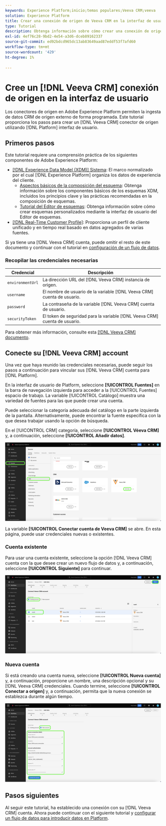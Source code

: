 ```yaml
---
keywords: Experience Platform;inicio;temas populares;Veeva CRM;veeva
solution: Experience Platform
title: Crear una conexión de origen de Veeva CRM en la interfaz de usuario
type: Tutorial
description: Obtenga información sobre cómo crear una conexión de origen de Veeva CRM mediante la interfaz de usuario de Adobe Experience Platform.
exl-id: 4ef76c28-9bd2-4e54-a3d6-dceb89162337
source-git-commit: ed92bdcd965dc13ab83649aad87eddf53f7afd60
workflow-type: tm+mt
source-wordcount: '429'
ht-degree: 1%

---
```


# Cree un [!DNL Veeva CRM] conexión de origen en la interfaz de usuario

Los conectores de origen en Adobe Experience Platform permiten la ingesta de datos CRM de origen externo de forma programada. Este tutorial proporciona los pasos para crear un [!DNL Veeva CRM] conector de origen utilizando [!DNL Platform] interfaz de usuario.

## Primeros pasos

Este tutorial requiere una comprensión práctica de los siguientes componentes de Adobe Experience Platform:

* [[!DNL Experience Data Model (XDM)] Sistema](../../../../../xdm/home.md): El marco normalizado por el cual [!DNL Experience Platform] organiza los datos de experiencia del cliente.
   * [Aspectos básicos de la composición del esquema](../../../../../xdm/schema/composition.md): Obtenga información sobre los componentes básicos de los esquemas XDM, incluidos los principios clave y las prácticas recomendadas en la composición de esquemas.
   * [Tutorial del Editor de esquemas](../../../../../xdm/tutorials/create-schema-ui.md): Obtenga información sobre cómo crear esquemas personalizados mediante la interfaz de usuario del Editor de esquemas.
* [[!DNL Real-Time Customer Profile]](../../../../../profile/home.md): Proporciona un perfil de cliente unificado y en tiempo real basado en datos agregados de varias fuentes.

Si ya tiene una [!DNL Veeva CRM] cuenta, puede omitir el resto de este documento y continuar con el tutorial en [configuración de un flujo de datos](../../dataflow/crm.md).

### Recopilar las credenciales necesarias

| Credencial | Descripción |
| ---------- | ----------- |
| `environmentUrl` | La dirección URL del [!DNL Veeva CRM] instancia de origen. |
| `username` | El nombre de usuario de la variable [!DNL Veeva CRM] cuenta de usuario. |
| `password` | La contraseña de la variable [!DNL Veeva CRM] cuenta de usuario. |
| `securityToken` | El token de seguridad para la variable [!DNL Veeva CRM] cuenta de usuario. |

Para obtener más información, consulte esta [[!DNL Veeva CRM] documento](https://developer.veevacrm.com/doc/Content/rest-api.htm).

## Conecte su [!DNL Veeva CRM] account

Una vez que haya reunido las credenciales necesarias, puede seguir los pasos a continuación para vincular sus [!DNL Veeva CRM] cuenta para [!DNL Platform].

En la interfaz de usuario de Platform, seleccione **[!UICONTROL Fuentes]** en la barra de navegación izquierda para acceder a la [!UICONTROL Fuentes] espacio de trabajo. La variable [!UICONTROL Catálogo] muestra una variedad de fuentes para las que puede crear una cuenta.

Puede seleccionar la categoría adecuada del catálogo en la parte izquierda de la pantalla. Alternativamente, puede encontrar la fuente específica con la que desea trabajar usando la opción de búsqueda.

En el [!UICONTROL CRM] categoría, seleccione **[!UICONTROL Véeva CRM]** y, a continuación, seleccione **[!UICONTROL Añadir datos]**.

![catálogo](../../../../images/tutorials/create/veeva/catalog.png)

La variable **[!UICONTROL Conectar cuenta de Veeva CRM]** se abre. En esta página, puede usar credenciales nuevas o existentes.

### Cuenta existente

Para usar una cuenta existente, seleccione la opción [!DNL Veeva CRM] cuenta con la que desee crear un nuevo flujo de datos y, a continuación, seleccione **[!UICONTROL Siguiente]** para continuar.

![existente](../../../../images/tutorials/create/veeva/existing.png)

### Nueva cuenta

Si está creando una cuenta nueva, seleccione **[!UICONTROL Nueva cuenta]** y, a continuación, proporcione un nombre, una descripción opcional y su [!DNL Veeva CRM] credenciales. Cuando termine, seleccione **[!UICONTROL Conectar a origen]** y, a continuación, permita que la nueva conexión se establezca durante algún tiempo.

![new](../../../../images/tutorials/create/veeva/new.png)

## Pasos siguientes

Al seguir este tutorial, ha establecido una conexión con su [!DNL Veeva CRM] cuenta. Ahora puede continuar con el siguiente tutorial y [configurar un flujo de datos para introducir datos en Platform](../../dataflow/crm.md).

